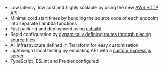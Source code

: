 - Low latency, low cost and highly scalable by using the new [AWS HTTP API](https://docs.aws.amazon.com/apigateway/latest/developerguide/http-api-vs-rest.html)
- Minimal cold start times by bundling the source code of each endpoint into separate Lambda functions 
- Fast packing and deployment using [esbuild](https://github.com/evanw/esbuild)
- Rapid configuration by [dynamically defining routes through placing source files](https://github.com/goldstack/goldstack/pull/29)
- All infrastructure defined in Terraform for easy customisation
- Lightweight local testing by emulating API with a [custom Express.js server](https://github.com/goldstack/goldstack/pull/32)
- TypeScript, ESLint and Prettier configured
